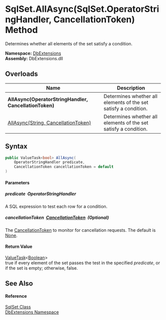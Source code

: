 SqlSet.AllAsync(SqlSet.OperatorStringHandler, CancellationToken) Method
=======================================================================
Determines whether all elements of the set satisfy a condition.
  
**Namespace:** [DbExtensions][1]  
**Assembly:** DbExtensions.dll

Overloads
---------

| Name                                                   | Description                                                     |
| ------------------------------------------------------ | --------------------------------------------------------------- |
| **AllAsync(OperatorStringHandler, CancellationToken)** | Determines whether all elements of the set satisfy a condition. |
| [AllAsync(String, CancellationToken)][2]               | Determines whether all elements of the set satisfy a condition. |


Syntax
------

```csharp
public ValueTask<bool> AllAsync(
	OperatorStringHandler predicate,
	CancellationToken cancellationToken = default
)
```

#### Parameters

##### *predicate*  OperatorStringHandler
A SQL expression to test each row for a condition.

##### *cancellationToken*  [CancellationToken][3]  (Optional)
The [CancellationToken][3] to monitor for cancellation requests. The default is [None][4].

#### Return Value
[ValueTask][5]&lt;[Boolean][6]>  
true if every element of the set passes the test in the specified *predicate*, or if the set is empty; otherwise, false.

See Also
--------

#### Reference
[SqlSet Class][7]  
[DbExtensions Namespace][1]  

[1]: ../README.md
[2]: AllAsync_1.md
[3]: https://learn.microsoft.com/dotnet/api/system.threading.cancellationtoken
[4]: https://learn.microsoft.com/dotnet/api/system.threading.cancellationtoken.none
[5]: https://learn.microsoft.com/dotnet/api/system.threading.tasks.valuetask-1
[6]: https://learn.microsoft.com/dotnet/api/system.boolean
[7]: README.md